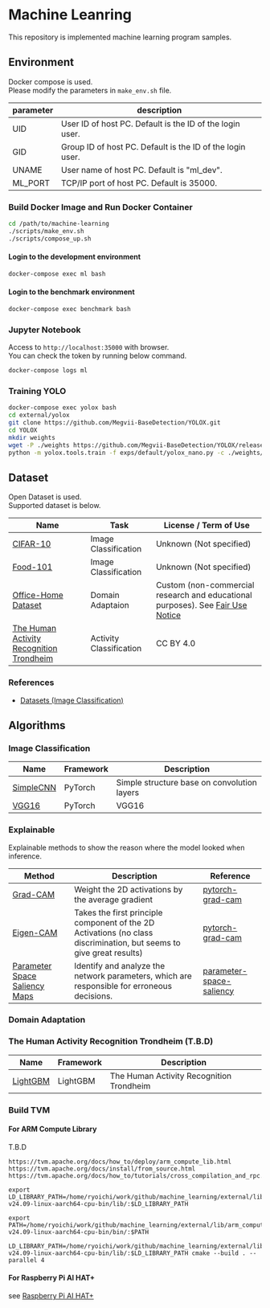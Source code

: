 # Machine Leanring

This repository is implemented machine learning program samples.

## Environment

Docker compose is used.  
Please modify the parameters in `make_env.sh` file.

|parameter|description|
|---|---|
|UID|User ID of host PC. Default is the ID of the login user.|
|GID|Group ID of host PC. Default is the ID of the login user.|
|UNAME|User name of host PC. Default is "ml_dev".|
|ML_PORT|TCP/IP port of host PC. Default is 35000.|

### Build Docker Image and Run Docker Container

```bash
cd /path/to/machine-learning
./scripts/make_env.sh
./scripts/compose_up.sh
```

#### Login to the development environment

```bash
docker-compose exec ml bash
```

#### Login to the benchmark environment

```bash
docker-compose exec benchmark bash
```

### Jupyter Notebook

Access to `http://localhost:35000` with browser.  
You can check the token by running below command.

```bash
docker-compose logs ml
```

### Training YOLO

```bash
docker-compose exec yolox bash
cd external/yolox
git clone https://github.com/Megvii-BaseDetection/YOLOX.git
cd YOLOX
mkdir weights
wget -P ./weights https://github.com/Megvii-BaseDetection/YOLOX/releases/download/0.1.1rc0/yolox_nano.pth
python -m yolox.tools.train -f exps/default/yolox_nano.py -c ./weights/yolox_nano.pth -d 1 -b 8 --fp16 -o
```

## Dataset

Open Dataset is used.  
Supported dataset is below.

|Name|Task|License / Term of Use|
|---|---|---|
|[CIFAR-10](https://www.cs.toronto.edu/~kriz/cifar.html)|Image Classification|Unknown (Not specified)|
|[Food-101](https://data.vision.ee.ethz.ch/cvl/datasets_extra/food-101/)|Image Classification|Unknown (Not specified)|
|[Office-Home Dataset](https://www.hemanthdv.org/officeHomeDataset.html)|Domain Adaptaion|Custom (non-commercial research and educational purposes). See [Fair Use Notice](https://www.hemanthdv.org/officeHomeDataset.html)|
|[The Human Activity Recognition Trondheim](https://archive.ics.uci.edu/dataset/779/harth)|Activity Classification|CC BY 4.0|

### References

- [Datasets (Image Classification)](https://paperswithcode.com/datasets?task=image-classification)

## Algorithms

### Image Classification

|Name|Framework|Description|
|---|---|---|
|[SimpleCNN](./models/pytorch/simple_cnn.py)|PyTorch|Simple structure base on convolution layers|
|[VGG16](./models/pytorch/vgg16.py)|PyTorch|VGG16|

### Explainable

Explainable methods to show the reason where the model looked when inference.

|Method|Description|Reference|
|---|---|---|
|[Grad-CAM](./explainable_ai/pytorch/grad_cam.py)|Weight the 2D activations by the average gradient|[pytorch-grad-cam](https://github.com/jacobgil/pytorch-grad-cam/tree/51ae19245f655cf0ee334db2a945ceb1a4d6df59)|
|[Eigen-CAM](./explainable_ai/pytorch/eigen_cam.py)|Takes the first principle component of the 2D Activations (no class discrimination, but seems to give great results)|[pytorch-grad-cam](https://github.com/jacobgil/pytorch-grad-cam/tree/51ae19245f655cf0ee334db2a945ceb1a4d6df59)|
|[Parameter Space Saliency Maps](./explainable_ai/pytorch/pss.py)| Identify and analyze the network parameters,  which are responsible for erroneous decisions.|[parameter-space-saliency](https://github.com/LevinRoman/parameter-space-saliency/tree/0e3b3d69c6e222aee6af0264d7ce3ddc6d19744e)|

### Domain Adaptation

### The Human Activity Recognition Trondheim (T.B.D)

|Name|Framework|Description|
|---|---|---|
|[LightGBM](./models/lightgbm/lgbm_classification.py)|LightGBM|The Human Activity Recognition Trondheim|

### Build TVM

#### For ARM Compute Library

T.B.D

```
https://tvm.apache.org/docs/how_to/deploy/arm_compute_lib.html
https://tvm.apache.org/docs/install/from_source.html
https://tvm.apache.org/docs/how_to/tutorials/cross_compilation_and_rpc.html

export LD_LIBRARY_PATH=/home/ryoichi/work/github/machine_learning/external/lib/arm_compute-v24.09-linux-aarch64-cpu-bin/lib/:$LD_LIBRARY_PATH

export PATH=/home/ryoichi/work/github/machine_learning/external/lib/arm_compute-v24.09-linux-aarch64-cpu-bin/bin/:$PATH

LD_LIBRARY_PATH=/home/ryoichi/work/github/machine_learning/external/lib/arm_compute-v24.09-linux-aarch64-cpu-bin/lib/:$LD_LIBRARY_PATH cmake --build . --parallel 4
```

#### For Raspberry Pi AI HAT+

see [Raspberry Pi AI HAT+](./benchmark/rpi_ai_hat/README.md)

